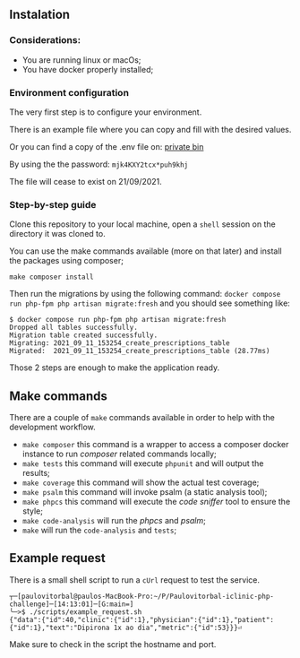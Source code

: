 ## Instalation

### Considerations:

* You are running linux or macOs;
* You have docker properly installed;

### Environment configuration
The very first step is to configure your environment.

There is an example file where you can copy and fill with the desired values.

Or you can find a copy of the .env file on: [private bin](https://encryp.ch/note/?556e21d181a33e20#BofSHnC4mYvtH1FFkDDeTh1MLSnUdqYAq3fW15f92D77)

By using the the password: `mjk4KXY2tcx*puh9khj`

The file will cease to exist on 21/09/2021.

### Step-by-step guide
Clone this repository to your local machine, open a `shell` session on the directory it was cloned to.

You can use the make commands available (more on that later) and install the packages using composer;

```shell
make composer install
```
Then run the migrations by using the following command: `docker compose run php-fpm php artisan migrate:fresh` and you should see something like:
```shell
$ docker compose run php-fpm php artisan migrate:fresh
Dropped all tables successfully.
Migration table created successfully.
Migrating: 2021_09_11_153254_create_prescriptions_table
Migrated:  2021_09_11_153254_create_prescriptions_table (28.77ms)
```

Those 2 steps are enough to make the application ready.

## Make commands

There are a couple of  `make` commands available in order to help with the development workflow.

* `make composer` this command is a wrapper to access a composer docker instance to run *composer* related commands locally;
* `make tests` this command will execute `phpunit` and will output the results;
* `make coverage` this command will show the actual test coverage;
* `make psalm` this command will invoke psalm (a static analysis tool);
* `make phpcs` this command will execute the *code sniffer* tool to ensure the style;
* `make code-analysis` will run the *phpcs* and *psalm*;
* `make` will run the `code-analysis` and `tests`;

## Example request

There is a small shell script to run a `cUrl` request to test the service.

```
┬─[paulovitorbal@paulos-MacBook-Pro:~/P/Paulovitorbal-iclinic-php-challenge]─[14:13:01]─[G:main=]
╰─>$ ./scripts/example_request.sh
{"data":{"id":40,"clinic":{"id":1},"physician":{"id":1},"patient":{"id":1},"text":"Dipirona 1x ao dia","metric":{"id":53}}}⏎
```

Make sure to check in the script the hostname and port.
